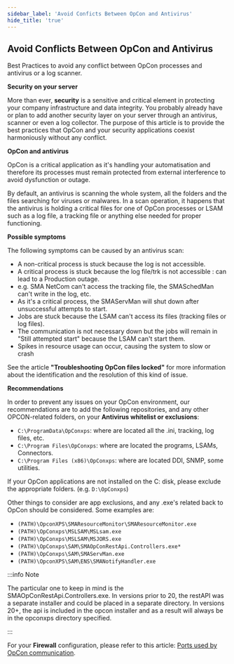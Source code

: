 ```yaml
---
sidebar_label: 'Avoid Conficts Between OpCon and Antivirus'
hide_title: 'true'
---
```


## Avoid Conflicts Between OpCon and Antivirus

Best Practices to avoid any conflict between OpCon processes and antivirus or a log scanner.

**Security on your server**

More than ever, **security** is a sensitive and critical element in protecting your company infrastructure and data integrity. You probably already have or plan to add another security layer on your server through an antivirus, scanner or even a log collector. The purpose of this article is to provide the best practices that OpCon and your security applications coexist harmoniously without any conflict.

**OpCon and antivirus** 

OpCon is a critical application as it's handling your automatisation and therefore its processes must remain protected from external interference to avoid dysfunction or outage.

By default, an antivirus is scanning the whole system, all the folders and the files searching for viruses or malwares. In a scan operation, it happens that the antivirus is holding a critical files for one of OpCon processes or LSAM such as a log file, a tracking file or anything else needed for proper functioning.

**Possible symptoms**

The following symptoms can be caused by an antivirus scan:

* A non-critical process is stuck because the log is not accessible.
* A critical process is stuck because the log file/trk is not accessible : can lead to a Production outage.
* e.g. SMA NetCom can't access the tracking file, the SMASchedMan can't write in the log, etc.
* As it's a critical process, the SMAServMan will shut down after unsuccessful attempts to start.
* Jobs are stuck because the LSAM can't access its files (tracking files or log files).
* The communication is not necessary down but the jobs will remain in "Still attempted start" because the LSAM can't start them.
* Spikes in resource usage can occur, causing the system to slow or crash

See the article **"Troubleshooting OpCon files locked"** for more information about the identification and the resolution of this kind of issue.

**Recommendations**

In order to prevent any issues on your OpCon environment, our recommendations are to add the following repositories, and any other OPCON-related folders, on your **Antivirus whitelist or exclusions**:

* `C:\ProgramData\OpConxps`: where are located all the .ini, tracking, log files, etc.
* `C:\Program Files\OpConxps`: where are located the programs, LSAMs, Connectors.
* `C:\Program Files (x86)\OpConxps`: where are located DDI, SNMP, some utilities.

If your OpCon applications are not installed on the C: disk, please exclude the appropriate folders. (e.g. `D:\OpConxps`)

Other things to consider are app exclusions, and any .exe's related back to OpCon should be considered. Some examples are:

* `(PATH)\OpconXPS\SMAResourceMonitor\SMAResourceMonitor.exe`
* `(PATH)\OpConxps\MSLSAM\MSLsam.exe`
* `(PATH)\OpConxps\MSLSAM\MSJORS.exe`
* `(PATH)\OpConxps\SAM\SMAOpConRestApi.Controllers.exe*`
* `(PATH)\OpConxps\SAM\SMAServMan.exe`
* `(PATH)\OpconXPS\SAM\ENS\SMANotifyHandler.exe`

:::info Note

The particular one to keep in mind is the SMAOpConRestApi.Controllers.exe. In versions prior to 20, the restAPI was a separate installer and could be placed in a separate directory. In versions 20+, the api is included in the opcon installer and as a result will always be in the opconxps directory specified.

:::

For your **Firewall** configuration, please refer to this article: [Ports used by OpCon communication](ports-used-by-opcon-communication).